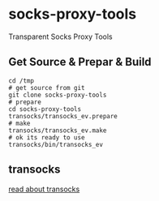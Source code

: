 # socks-proxy-tools

Transparent Socks Proxy Tools

## Get Source & Prepar & Build

    cd /tmp    
    # get source from git
    git clone socks-proxy-tools
    # prepare
    cd socks-proxy-tools
    transocks/transocks_ev.prepare
    # make
    transocks/transocks_ev.make
    # ok its ready to use
    transocks/bin/transocks_ev

## transocks

[read about transocks](transocks/) 
